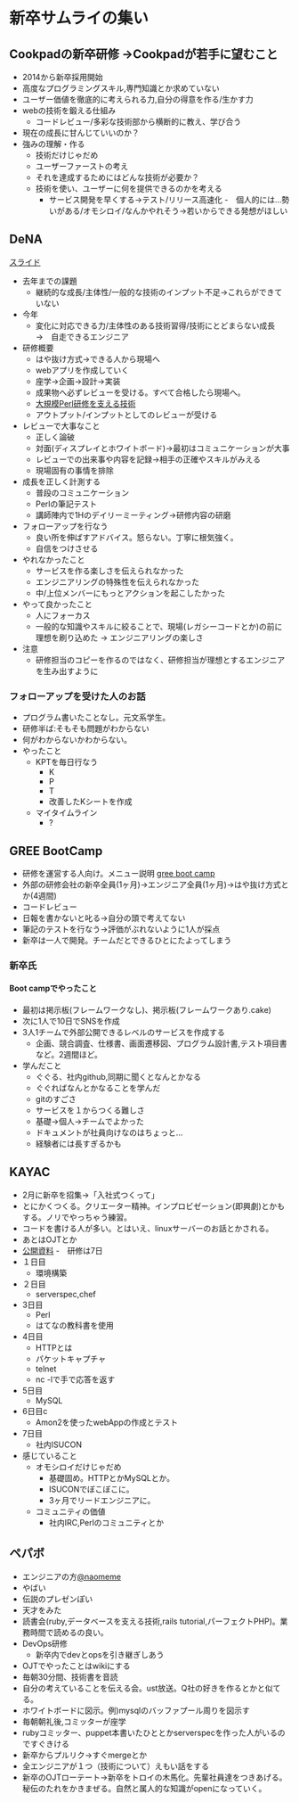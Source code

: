 # 新卒サムライの集い

## Cookpadの新卒研修 →Cookpadが若手に望むこと

- 2014から新卒採用開始
- 高度なプログラミングスキル,専門知識とか求めていない
- ユーザー価値を徹底的に考えられる力,自分の得意を作る/生かす力
- webの技術を鍛える仕組み
    - コードレビュー/多彩な技術部から横断的に教え、学び合う
- 現在の成長に甘んじていいのか？
- 強みの理解・作る
    - 技術だけじゃだめ
    - ユーザーファーストの考え
    - それを達成するためにはどんな技術が必要か？
    - 技術を使い、ユーザーに何を提供できるのかを考える
        - サービス開発を早くする→テスト/リリース高速化
-　個人的には...勢いがある/オモシロイ/なんかやれそう→若いからできる発想がほしい

## DeNA
[スライド](http://www.slideshare.net/DaisukeTamada/perl-26371335)

- 去年までの課題
    - 継続的な成長/主体性/一般的な技術のインプット不足→これらができていない
- 今年
    - 変化に対応できる力/主体性のある技術習得/技術にとどまらない成長　→　自走できるエンジニア
- 研修概要
    - はや抜け方式→できる人から現場へ
    - webアプリを作成していく
    - 座学→企画→設計→実装
    - 成果物へ必ずレビューを受ける。すべて合格したら現場へ。
    - [大規模Perl研修を支える技術](http://www.slideshare.net/DaisukeTamada/perl-26371335)
    - アウトプット/インプットとしてのレビューが受ける
- レビューで大事なこと
    - 正しく論破
    - 対面(ディスプレイとホワイトボード)→最初はコミュニケーションが大事
    - レビューでの出来事や内容を記録→相手の正確やスキルがみえる
    - 現場固有の事情を排除
- 成長を正しく計測する
    - 普段のコミュニケーション
    - Perlの筆記テスト
    - 講師陣内で1Hのデイリーミーティング→研修内容の研磨
- フォローアップを行なう
    - 良い所を伸ばすアドバイス。怒らない。丁寧に根気強く。
    - 自信をつけさせる
- やれなかったこと
    - サービスを作る楽しさを伝えられなかった
    - エンジニアリングの特殊性を伝えられなかった
    - 中/上位メンバーにもっとアクションを起こしたかった
- やって良かったこと
    - 人にフォーカス
    - 一般的な知識やスキルに絞ることで、現場(レガシーコードとか)の前に理想を刷り込めた → エンジニアリングの楽しさ
- 注意
    - 研修担当のコピーを作るのではなく、研修担当が理想とするエンジニアを生み出すように

### フォローアップを受けた人のお話

- プログラム書いたことなし。元文系学生。
- 研修半ば:そもそも問題がわからない
- 何がわからないかわからない。
- やったこと
    - KPTを毎日行なう
        - K
        - P
        - T
        - 改善したKシートを作成
    - マイタイムライン
        - ?

## GREE BootCamp

- 研修を運営する人向け。メニュー説明
[gree boot camp](http://next.rikunabi.com/tech/docs/ct_s03600.jsp?p=002215)
- 外部の研修会社の新卒全員(1ヶ月)→エンジニア全員(1ヶ月)→はや抜け方式とか(4週間)
- コードレビュー
- 日報を書かないと叱る→自分の頭で考えてない
- 筆記のテストを行なう→評価がぶれないように1人が採点
- 新卒は一人で開発。チームだとできるひとにたよってしまう

### 新卒氏
#### Boot campでやったこと
- 最初は掲示板(フレームワークなし)、掲示板(フレームワークあり.cake)
- 次に1人で10日でSNSを作成
- 3人1チームで外部公開できるレベルのサービスを作成する
    - 企画、競合調査、仕様書、画面遷移図、プログラム設計書,テスト項目書など。2週間ほど。
- 学んだこと
    - ぐぐる、社内github,同期に聞くとなんとかなる
    - ぐぐればなんとかなることを学んだ
    - gitのすごさ
    - サービスを１からつくる難しさ
    - 基礎→個人→チームでよかった
    - ドキュメントが社員向けなのはちょっと...
    - 経験者には長すぎるかも

## KAYAC

- 2月に新卒を招集→「入社式つくって」
- とにかくつくる。クリエーター精神。インプロビゼーション(即興劇)とかもする。ノリでやっちゃう練習。
- コードを書ける人が多い。とはいえ、linuxサーバーのお話とかされる。
- あとはOJTとか
- [公開資料](https://github.com/kayac/newbie-training)
-　研修は7日
- １日目
    - 環境構築
- ２日目
    - serverspec,chef
- 3日目
    - Perl
    - はてなの教科書を使用
- 4日目
    - HTTPとは
    - パケットキャプチャ
    - telnet
    - nc -lで手で応答を返す
- 5日目
    - MySQL
- 6日目c
    - Amon2を使ったwebAppの作成とテスト
- 7日目
    - 社内ISUCON
- 感じていること
    - オモシロイだけじゃだめ
        - 基礎固め。HTTPとかMySQLとか。
        - ISUCONでぼこぼこに。
        - 3ヶ月でリードエンジニアに。
    - コミュニティの価値
        - 社内IRC,Perlのコミュニティとか

## ペパボ

- エンジニアの方[@naomeme](https://twitter.com/naomeme)
- やばい
- 伝説のプレゼンぽい
- 天才をみた
- 読書会(ruby,データベースを支える技術,rails tutorial,パーフェクトPHP)。業務時間で読めるの良い。
- DevOps研修
    - 新卒内でdevとopsを引き継ぎしあう
- OJTでやったことはwikiにする
- 毎朝30分間、技術書を音読
- 自分の考えていることを伝える会。ust放送。Q社の好きを作るとかと似てる。
- ホワイトボードに図示。例)mysqlのバッファプール周りを図示す
- 毎朝朝礼後,コミッターが座学
- rubyコミッター、puppet本書いたひととかserverspecを作った人がいるのですぐきける
- 新卒からプルリク→すぐmergeとか
- 全エンジニアが１つ（技術について）えもい話をする
- 新卒のOJTローテート→新卒をトロイの木馬化。先輩社員達をつきあげる。秘伝のたれをかきまぜる。自然と属人的な知識がopenになっていく。

